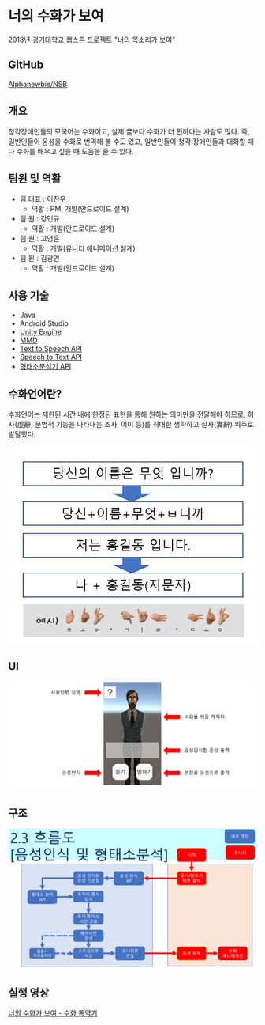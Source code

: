 # 너의 수화가 보여

2018년 경기대학교 캡스톤 프로젝트 "너의 목소리가 보여"

## GitHub

[Alphanewbie/NSB](https://github.com/Alphanewbie/NSB)

## **개요**

청각장애인들의 모국어는 수화이고, 실제 글보다 수화가 더 편하다는 사람도 많다. 즉, 일반인들이 음성을 수화로 번역해 볼 수도 있고, 일반인들이 청각 장애인들과 대화할 때나 수화를 배우고 싶을 때 도움을 줄 수 있다.

## **팀원 및 역활**

- 팀 대표 : 이찬우
    - 역활 : PM, 개발(안드로이드 설계)
- 팀 원 : 강민규
    - 역활 : 개발(안드로이드 설계)
- 팀 원 : 고영훈
    - 역활 : 개발(유니티 애니메이션 설계)
- 팀 원 : 김광연
    - 역활 : 개발(안드로이드 설계)

## **사용 기술**

- Java
- Android Studio
- [Unity Engine](https://unity.com/kr)
- [MMD](https://sites.google.com/view/vpvp//)
- [Text to Speech API](https://cloud.google.com/)
- [Speech to Text API](https://cloud.google.com/)
- [형태소분석기 API](http://aiopen.etri.re.kr/)

## 수화언어란?

수화언어는 제한된 시간 내에 한정된 표현을 통해 원하는 의미만을 전달해야 하므로, 허사(虛辭; 문법적 기능을 나타내는 조사, 어미 등)를 최대한 생략하고 실사(實辭) 위주로 발달했다.

![SignLanguage.png](./img/SignLanguage.png)

## **UI**

![UI.png](./img/UI.png)

## 구조

![FlowChart.png](./img/FlowChart.png)

## 실행 영상

[너의 수화가 보여 - 수화 통역기](https://youtu.be/IV5g_Y7k_tA)